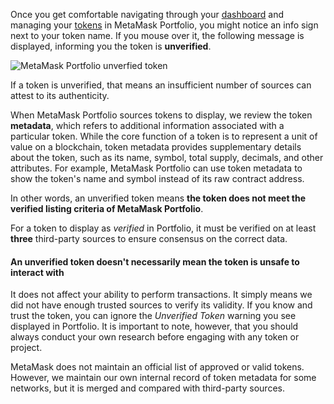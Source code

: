 Once you get comfortable navigating through your [dashboard](https://support.metamask.io/hc/en-us/articles/8324480160539-Getting-started-with-the-MetaMask-Portfolio-dashboard) and managing your [tokens](https://support.metamask.io/hc/en-us/articles/8324697607835-How-to-import-a-token-in-MetaMask-Portfolio) in MetaMask Portfolio, you might notice an info sign next to your token name. If you mouse over it, the following message is displayed, informing you the token is **unverified**.


![MetaMask Portfolio unverfied token](https://support.metamask.io/hc/article_attachments/16671854833819)


If a token is unverified, that means an insufficient number of sources can attest to its authenticity.


When MetaMask Portfolio sources tokens to display, we review the token **metadata**, which refers to additional information associated with a particular token. While the core function of a token is to represent a unit of value on a blockchain, token metadata provides supplementary details about the token, such as its name, symbol, total supply, decimals, and other attributes. For example, MetaMask Portfolio can use token metadata to show the token's name and symbol instead of its raw contract address. 


In other words, an unverified token means **the token does not meet the verified listing criteria of MetaMask Portfolio**. 


For a token to display as *verified* in Portfolio, it must be verified on at least **three** third-party sources to ensure consensus on the correct data.



#### An unverified token doesn't necessarily mean the token is unsafe to interact with


It does not affect your ability to perform transactions. It simply means we did not have enough trusted sources to verify its validity. If you know and trust the token, you can ignore the *Unverified Token* warning you see displayed in Portfolio. It is important to note, however, that you should always conduct your own research before engaging with any token or project.



MetaMask does not maintain an official list of approved or valid tokens. However, we maintain our own internal record of token metadata for some networks, but it is merged and compared with third-party sources.

